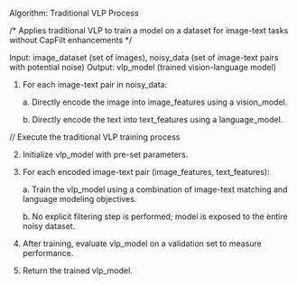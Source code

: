 Algorithm: Traditional VLP Process

/* Applies traditional VLP to train a model on a dataset for image-text tasks without CapFilt enhancements */

Input: image_dataset (set of images), noisy_data (set of image-text pairs with potential noise)
Output: vlp_model (trained vision-language model)

1. For each image-text pair in noisy_data:
   
    a. Directly encode the image into image_features using a vision_model.
   
    b. Directly encode the text into text_features using a language_model.

// Execute the traditional VLP training process

2. Initialize vlp_model with pre-set parameters.
   
4. For each encoded image-text pair (image_features, text_features):
   
    a. Train the vlp_model using a combination of image-text matching and language modeling objectives.
   
    b. No explicit filtering step is performed; model is exposed to the entire noisy dataset.

6. After training, evaluate vlp_model on a validation set to measure performance.

7. Return the trained vlp_model.

